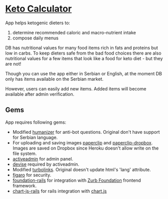 # [Keto Calculator](https://keto-kalkulator.herokuapp.com/)

App helps ketogenic dieters to:
1. determine recommended caloric and macro-nutrient intake
2. compose daily menus

DB has nutritional values for many food items rich in fats and proteins but low in carbs. To keep dieters safe from the bad food choices there are also nutritional values for a few items that look like a food for keto diet - but they are not!

Though you can use the app either in Serbian or English, at the moment DB only has items available on the Serbian market.

However, users can easily add new items. Added items will become available after admin verification.


## Gems

App requires following gems:

* Modified [humanizer](https://github.com/Rodic/humanizer) for anti-bot questions. Original don't have support for Serbian language.
* For uploading and saving images [paperclip](https://github.com/thoughtbot/paperclip) and [paperclip-dropbox](https://github.com/janko-m/paperclip-dropbox). Images are saved on Dropbox since Heroku doesn't allow write on the file system.
* [activeadmin](http://activeadmin.info/) for admin panel.
* [devise](https://github.com/plataformatec/devise) required by activeadmin.
* Modified [turbolinks](https://github.com/Rodic/turbolinks). Original doesn't update html's 'lang' attribute.
* [figaro](https://github.com/laserlemon/figaro) for security.
* [foundation-rails](https://github.com/zurb/foundation-rails) for integration with [Zurb Foundation](http://foundation.zurb.com/) frontend framework. 
* [chart-js-rails](https://github.com/coderbydesign/chart-js-rails) for rails integration with [chart.js](http://www.chartjs.org/)